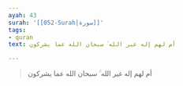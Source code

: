 ```yaml
---
ayah: 43
surah: '[[052-Surah|سورة]]'
tags:
- quran
text: أم لهم إله غير الله ۚ سبحان الله عما يشركون

---
```

> أم لهم إله غير الله ۚ سبحان الله عما يشركون
